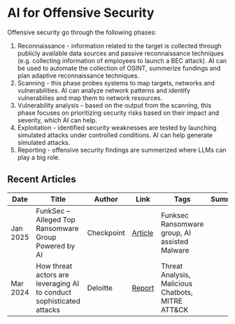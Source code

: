 # AI for Offensive Security
Offensive security go through the following phases:
1. Reconnaissance - information related to the target is collected through publicly available data sources and passive reconnaissance techniques (e.g. collecting information of employees to launch a BEC attack). AI can be used to automate the collection of OSINT, summerize fundings and plan adaptive reconnaissance techniques. 
2. Scanning - this phase probes systems to map targets, networks and vulnerabilities. AI can analyze network patterns and identify vulnerabilies and map them to network resources.
3. Vulnerability analysis - based on the output from the scanning, this phase focuses on prioritizing security risks based on their impact and severity, which AI can help.
4. Exploitation - identified security weaknesses are tested by launching simulated attacks under controlled conditions. AI can help generate simulated attacks.
5. Reporting - offensive security findings are summerized where LLMs can play a big role.

## Recent Articles
| Date | Title | Author | Link | Tags | Summary |
|--- | --- | --- | --- | --- | --- |
| Jan 2025 | FunkSec – Alleged Top Ransomware Group Powered by AI | Checkpoint | [Article](https://research.checkpoint.com/2025/funksec-alleged-top-ransomware-group-powered-by-ai/) | Funksec Ransomware group, AI assisted Malware | |
| Mar 2024 | How threat actors are leveraging AI to conduct sophisticated attacks | Deloitte | [Report](https://www2.deloitte.com/content/dam/Deloitte/us/Documents/risk/us-design-ai-threat-report-v2.pdf) | Threat Analysis, Malicious Chatbots, MITRE ATT&CK | |

